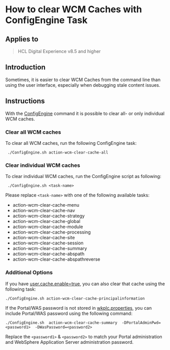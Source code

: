 # How to clear WCM Caches with ConfigEngine Task

## Applies to

> HCL Digital Experience v8.5 and higher

## Introduction

Sometimes, it is easier to clear WCM Caches from the command line than using the user interface, especially when debugging stale content issues.

## Instructions

With the [ConfigEngine](../../../../deployment/manage/portal_admin_tools/?h=configengine#overview-of-configengine) command it is possible to clear all- or only individual WCM caches.

### Clear all WCM caches

To clear all WCM caches, run the following ConfigEngine task:

```text
 ./ConfigEngine.sh action-wcm-clear-cache-all
```

### Clear individual WCM caches

To clear individual WCM caches, run the ConfigEngine script as following:  

```text
 ./ConfigEngine.sh <task-name>
```

 Please replace `<task-name>` with one of the following available tasks:

- action-wcm-clear-cache-menu  
- action-wcm-clear-cache-nav  
- action-wcm-clear-cache-strategy  
- action-wcm-clear-cache-global  
- action-wcm-clear-cache-module  
- action-wcm-clear-cache-processing  
- action-wcm-clear-cache-site  
- action-wcm-clear-cache-session  
- action-wcm-clear-cache-summary  
- action-wcm-clear-cache-abspath  
- action-wcm-clear-cache-abspathreverse  

### Additional Options

If you have [user.cache.enable=true](../../../manage_content/wcm_configuration/wcm_svc_cfg/srvcfgwcmref_config.md), you can also clear that cache using the following task:  

```text
./ConfigEngine.sh action-wcm-clear-cache-principalinformation
```  

If the Portal/WAS password is not stored in [wkplc.properties](../../../deployment/manage/cfg_property_files/wkplc-dita.md), you can include Portal/WAS password using the following command:  

```text
./ConfigEngine.sh  action-wcm-clear-cache-summary  -DPortalAdminPwd=<password1>  -DWasPassword=<password2>
```
Replace the `<password1>` & `<password2>` to match your Portal administration and WebSphere Application Server administration password.  
